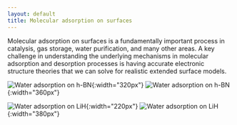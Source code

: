 ```yaml
---
layout: default
title: Molecular adsorption on surfaces
---
```

Molecular adsorption on surfaces is a fundamentally important process
in catalysis, gas storage, water purification, and many other areas. A
key challenge in understanding the underlying mechanisms in molecular
adsorption and desorption processes is having accurate electronic
structure theories that we can solve for realistic extended surface
models.

![Water adsorption on h-BN]({{"h2obn.png"}}){:width="320px"}
![Water adsorption on h-BN]({{"h2obnenergy.png"}}){:width="360px"}

![Water adsorption on LiH]({{"h2olih.png"}}){:width="220px"}
![Water adsorption on LiH]({{"h2olihenergy.png"}}){:width="380px"}
